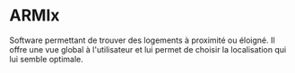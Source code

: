 # ARMIx
Software permettant de trouver des logements à proximité ou éloigné. Il offre une vue global à l'utilisateur et lui permet de choisir la localisation qui lui semble optimale.
